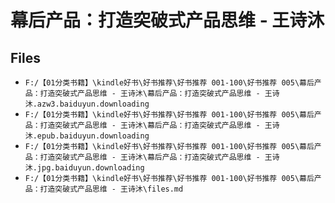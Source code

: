 # 幕后产品：打造突破式产品思维 - 王诗沐

## Files

- `F:/【01分类书籍】\kindle好书\好书推荐\好书推荐 001-100\好书推荐 005\幕后产品：打造突破式产品思维 - 王诗沐\幕后产品：打造突破式产品思维 - 王诗沐.azw3.baiduyun.downloading`
- `F:/【01分类书籍】\kindle好书\好书推荐\好书推荐 001-100\好书推荐 005\幕后产品：打造突破式产品思维 - 王诗沐\幕后产品：打造突破式产品思维 - 王诗沐.epub.baiduyun.downloading`
- `F:/【01分类书籍】\kindle好书\好书推荐\好书推荐 001-100\好书推荐 005\幕后产品：打造突破式产品思维 - 王诗沐\幕后产品：打造突破式产品思维 - 王诗沐.jpg.baiduyun.downloading`
- `F:/【01分类书籍】\kindle好书\好书推荐\好书推荐 001-100\好书推荐 005\幕后产品：打造突破式产品思维 - 王诗沐\files.md`
